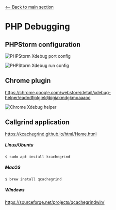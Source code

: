 [<-- Back to main section](../README.md)

# PHP Debugging

## PHPStorm configuration

![PHPStorm Xdebug port config](assets/phpstorm-xdebug-port-config.png)

![PHPStorm Xdebug run config](assets/phpstorm-xdebug-server-config.png)

## Chrome plugin

https://chrome.google.com/webstore/detail/xdebug-helper/eadndfjplgieldjbigjakmdgkmoaaaoc

![Chrome Xdebug helper](assets/chrome-xdebug-helper.png)

## Callgrind application

https://kcachegrind.github.io/html/Home.html

##### Linux/Ubuntu

```
$ sudo apt install kcachegrind
```
 
##### MacOS

```
$ brew install qcachegrind
```

##### Windows

https://sourceforge.net/projects/qcachegrindwin/
